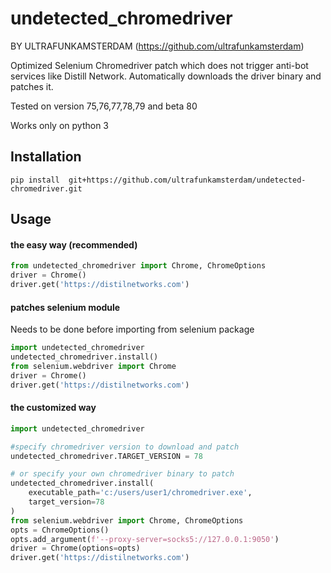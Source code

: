 # undetected_chromedriver

BY ULTRAFUNKAMSTERDAM (https://github.com/ultrafunkamsterdam)

Optimized Selenium Chromedriver patch which does not trigger anti-bot services like Distill Network.
Automatically downloads the driver binary and patches it.

Tested on version 75,76,77,78,79 and beta 80

Works only on python 3


## Installation ##
```
pip install  git+https://github.com/ultrafunkamsterdam/undetected-chromedriver.git
```

## Usage ##


#### the easy way (recommended) ####
```python
from undetected_chromedriver import Chrome, ChromeOptions
driver = Chrome()
driver.get('https://distilnetworks.com')
```


#### patches selenium module  ####
Needs to be done before importing from selenium package

```python
import undetected_chromedriver
undetected_chromedriver.install()
from selenium.webdriver import Chrome
driver = Chrome()
driver.get('https://distilnetworks.com')
```` 


#### the customized way ####
```python
import undetected_chromedriver

#specify chromedriver version to download and patch
undetected_chromedriver.TARGET_VERSION = 78

# or specify your own chromedriver binary to patch
undetected_chromedriver.install(
    executable_path='c:/users/user1/chromedriver.exe',
    target_version=78
)
from selenium.webdriver import Chrome, ChromeOptions
opts = ChromeOptions()
opts.add_argument(f'--proxy-server=socks5://127.0.0.1:9050')
driver = Chrome(options=opts)
driver.get('https://distilnetworks.com')
```



